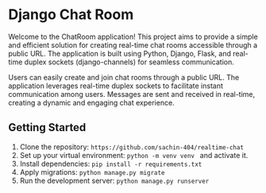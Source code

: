 # Django Chat Room

Welcome to the ChatRoom application! This project aims to provide a simple and efficient solution for creating real-time chat rooms accessible through a public URL. The application is built using Python, Django, Flask, and real-time duplex sockets (django-channels) for seamless communication. 

Users can easily create and join chat rooms through a public URL. The application leverages real-time duplex sockets to facilitate instant communication among users. Messages are sent and received in real-time, creating a dynamic and engaging chat experience.


## Getting Started

1. Clone the repository: `https://github.com/sachin-404/realtime-chat`
2. Set up your virtual environment: `python -m venv venv ` and activate it.
3. Install dependencies: `pip install -r requirements.txt`
4. Apply migrations: `python manage.py migrate`
5. Run the development server: `python manage.py runserver`



